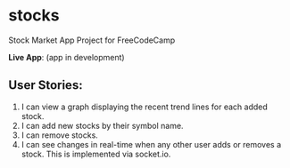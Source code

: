 # stocks
Stock Market App Project for FreeCodeCamp

**Live App**: (app in development)

## User Stories:
1. I can view a graph displaying the recent trend lines for each added stock.
2. I can add new stocks by their symbol name.
3. I can remove stocks.
4. I can see changes in real-time when any other user adds or removes a stock. This is implemented via socket.io.
